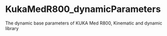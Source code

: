 # KukaMedR800_dynamicParameters
The dynamic base parameters of KUKA Med R800, Kinematic and dynamic library 
